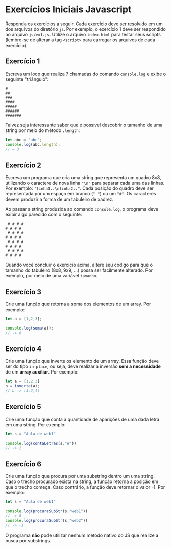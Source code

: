 # Exercícios Iniciais Javascript

Responda os exercícios a seguir. Cada exercício deve ser resolvido em um dos
arquivos do diretório `js`. Por exemplo, o exercício 1 deve ser respondido
no arquivo `js/ex1.js`. Utilize o arquivo `index.html` para testar seus scripts
(lembre-se de alterar a tag `<script>` para carregar os arquivos de cada exercício).

## Exercício 1

Escreva um loop que realiza 7 chamadas do comando `console.log` e exibe o seguinte
"triângulo":

```
#
##
###
####
#####
######
#######
```

Talvez seja interessante saber que é possível descobrir o tamanho de uma string
por meio do método `.length`:

```js
let abc = "abc";
console.log(abc.length);
// → 3
```

## Exercício 2

Escreva um programa que cria uma string que representa um quadro 8x8, utilizando
o caractere de nova linha `"\n"` para separar cada uma das linhas. Por exemplo:
`"linha1..\nlinha2.."`. Cada posição do quadro deve ser representada por um espaço
em branco (`" "`) ou um `"#"`. Os caracteres devem produzir a forma de um tabuleiro
de xadrez.

Ao passar a string produzida ao comando `console.log`, o programa deve exibir
algo parecido com o seguinte:

```
 # # # #
# # # #
 # # # #
# # # #
 # # # #
# # # #
 # # # #
# # # #
```

Quando você concluir o exercício acima, altere seu código para que o tamanho
do tabuleiro (8x8, 9x9, ...) possa ser facilmente alterado. Por exemplo, por meio
de uma variável `tamanho`.

## Exercício 3

Crie uma função que retorna a soma dos elementos de um array. Por exemplo:

```js
let a = [1,2,3];

console.log(soma(a));
// -> 6
```

## Exercício 4

Crie uma função que inverte os elemento de um array. Essa função deve ser do
tipo `in-place`, ou seja, deve realizar a inversão **sem a necessidade** de um
**array auxiliar**. Por exemplo:

```js
let a = [1,2,3]
b = inverte(a);
// b -> [3,2,1]
```

## Exercício 5

Crie uma função que conta a quantidade de aparições de uma dada letra em uma string.
Por exemplo:

```js
let s = "Aula de web1"

console.log(contaLetras(s,"e"))
// -> 2
```

## Exercício 6

Crie uma função que procura por uma substring dentro um uma string. Caso o trecho
procurado exista na string, a função retorna a posição em que o trecho começa.
Caso contrário, a função deve retornar o valor -1.
Por exemplo:

```js
let s = "Aula de web1"

console.log(procuraSubStr(s,"web1"))
// -> 8
console.log(procuraSubStr(s,"web2"))
// -> -1
```

O programa **não** pode utilizar nenhum método nativo do JS que realize a busca por
substrings.
